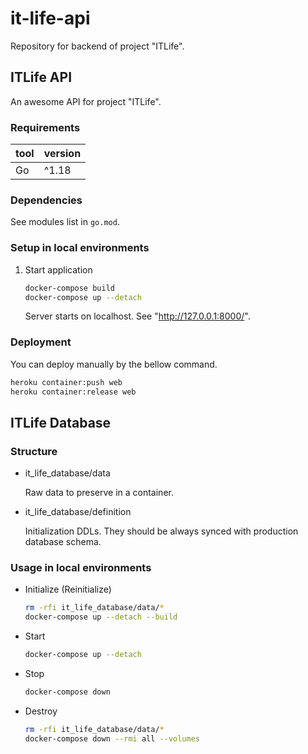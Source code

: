 # it-life-api

Repository for backend of project "ITLife".

## ITLife API

An awesome API for project "ITLife".

### Requirements

| tool | version |
| --- | --- |
| Go | ^1.18 |

### Dependencies

See modules list in `go.mod`.

### Setup in local environments

1. Start application

    ```sh
    docker-compose build
    docker-compose up --detach
    ```

    Server starts on localhost.
    See "http://127.0.0.1:8000/".

### Deployment

You can deploy manually by the bellow command.  

```sh
heroku container:push web
heroku container:release web
```


## ITLife Database

### Structure

- it_life_database/data

    Raw data to preserve in a container.

- it_life_database/definition

    Initialization DDLs.
    They should be always synced with production database schema.

### Usage in local environments

- Initialize (Reinitialize)

    ```sh
    rm -rfi it_life_database/data/*
    docker-compose up --detach --build
    ```

- Start

    ```sh
    docker-compose up --detach
    ```

- Stop

    ```sh
    docker-compose down
    ```

- Destroy

    ```sh
    rm -rfi it_life_database/data/*
    docker-compose down --rmi all --volumes
    ```


